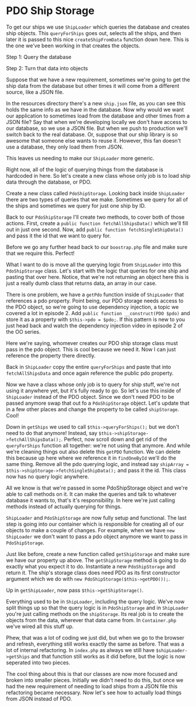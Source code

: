 # PDO Ship Storage

To get our ships we use `ShipLoader` which queries the database
and creates ship objects. This `queryForShips` goes out, selects all
the ships, and then later it is passed to this nice `createShipFromData`
function down here. This is the one we've been working in that creates the
objects. 

Step 1: Query the database

Step 2: Turn that data into objects

Suppose that we have a new requirement, sometimes we're going to get the ship
data from the database but other times it will come from a different source, 
like a JSON file. 

In the resources directory there's a new `ship.json` file, as you can see this
holds the same info as we have in the database. Now why would we want our
application to sometimes load from the database and other times from a
JSON file? Say that when we're developing locally we don't have access to our database,
so we use a JSON file. But when we push to production we'll switch back to the 
real database. Or, suppose that our ship library is so awesome that someone else wants
to reuse it. However, this fan doesn't use a database, they only load them from
JSON. 

This leaves us needing to make our `ShipLoader` more generic.

Right now, all of the logic of querying things from the database is hardcoded in here. 
So let's create a new class whose only job is to load ship data through the database, or PDO. 

Create a new class called `PdoShipStorage`. Looking back inside `ShipLoader` there are two
types of queries that we make. Sometimes we query for all of the ships and sometimes we query
for just one ship by ID. 

Back to our `PdoShipStorage` I'll create two methods, to cover both of those actions. First,
create a `public function fetchAllShipsData()` which we'll fill out in just one second. Now,
add `public function fetchSingleShipData()` and pass it the id that we want to query for. 

Before we go any further head back to our `boostrap.php` file and make sure that we require this. 
Perfect!

What I want to do is move all the querying logic from `ShipLoader` into this `PdoShipStorage` class.
Let's start with the logic that queries for one ship and pasting that over here. Notice, that we're
not returning an object here this is just a really dumb class that returns data, an array in our case.

There is one problem, we have a `getPdo` function inside of `ShipLoader` that references a pdo
property. Point being, our PDO storage needs access to the PDO object, so we're going to use
dependency injection, a topic we covered a lot in episode 2. Add `public function __construct(PDO $pdo)` 
and store it as a property with `$this->pdo = $pdo;`. If this pattern is new to you just head 
back and watch the dependency injection video in episode 2 of the OO series.

Here we're saying, whomever creates our PDO ship storage class must pass in the pdo object. This is cool
because we need it. Now I can just reference the property there directly. 

Back in `ShipLoader` copy the entire `queryForShips` and paste that into `fetchAllShipsData` and once again
reference the public pdo property. 

Now we have a class whose only job is to query for ship stuff, we're not using it anywhere yet, but it's fully
ready to go. So let's use this inside of `ShipLoader` instead of the PDO object. Since we don't need PDO to be
passed anymore swap that out fo a `PdoShipStorage` object. Let's update that in a few other places and change
the property to be called `shipStorage`. Cool!

Down in `getShips` we used to call `$this->queryForShips();` but we don't need to do that anymore! Instead,
say `$this->shipStorage->fetchAllShipsData();`. Perfect, now scroll down and get rid of the `queryForShips` 
function all together: we're not using that anymore. And while we're cleaning things out also delete this
`getPDO` function. We can delete this because up here where we reference it in `findOneById` we'll do the same
thing. Remove all the pdo querying logic, and instead say `shipArray = $this->shipStorage->fetchSingleShipData();`
and pass it the id. This class now has no query logic anywhere. 

All we know is that we're passed in some PdoShipStorage object and we're able to call methods on it. It can 
make the queries and talk to whatever database it wants to, that's it's responsibility. In here we're just
calling methods instead of actually querying for things. 

`ShipLoader` and `PdoShipStorage` are now fully setup and functional. The last step is going into our container
which is responsible for creating all of our objects to make a couple of changes. For example, when we
have `new ShipLoader` we don't want to pass a pdo object anymore we want to pass in `PdoShipStorage`. 

Just like before, create a new function called `getShipStorage` and make sure we have our property up above.
The `getShipStorage` method is going to do exactly what you expect it to do. Instantiate a new `PdoShipStorage`
and return it. The ship's storage class does need PDO as its first constructor argument which we do with
`new PdoShipStorage($this->getPDO());`.

Up in `getShipLoader`, now pass `$this->getShipStorage()`. 

Everything used to be in `ShipLoader`, including the query logic. We've now split things up so that the query
logic is in `PdoShipStorage` and in `ShipLoader` you're just calling methods on the `shipStorage`. Its real 
job is to create the objects from the data, wherever that data came from. In `Container.php` we've wired
all this stuff up. 

Phew, that was a lot of coding we just did, but when we go to the browser and refresh, everything still works
exactly the same as before. That was a lot of internal refactoring. In `index.php` as always 
we still have `$shipLoader->getShips` and that function still works as it did before, but the logic is now
seperated into two pieces. 

The cool thing about this is that our classes are now more focused and broken into smaller pieces. Initially
we didn't need to do this, but once we had the new requirement of needing to load ships from a JSON file this
refactoring became necessary. Now let's see how to actually load things from JSON instead of PDO. 
